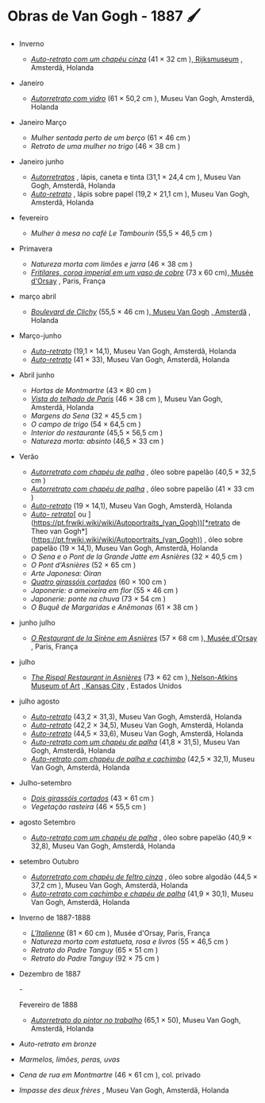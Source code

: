 # Obras de Van Gogh - 1887 :paintbrush:

- Inverno
  - *[Auto-retrato com um chapéu cinza](https://pt.frwiki.wiki/wiki/Autoportraits_(van_Gogh))* (41 × 32 cm ),[ Rijksmuseum](https://pt.frwiki.wiki/wiki/Rijksmuseum_Amsterdam) , Amsterdã, Holanda
- Janeiro
  - *[Autorretrato com vidro](https://pt.frwiki.wiki/wiki/Autoportraits_(van_Gogh))* (61 × 50,2 cm ), Museu Van Gogh, Amsterdã, Holanda

- Janeiro Março

  - *Mulher sentada perto de um berço* (61 × 46 cm )
  - *Retrato de uma mulher no trigo* (46 × 38 cm )

- Janeiro junho

  - *[Autorretratos](https://pt.frwiki.wiki/wiki/Autoportraits_(van_Gogh))* , lápis, caneta e tinta (31,1 × 24,4 cm ), Museu Van Gogh, Amsterdã, Holanda
  - *[Auto-retrato](https://pt.frwiki.wiki/wiki/Autoportraits_(van_Gogh))* , lápis sobre papel (19,2 × 21,1 cm ), Museu Van Gogh, Amsterdã, Holanda

- fevereiro

  - *Mulher à mesa no café Le Tambourin* (55,5 × 46,5 cm )

- Primavera

  - *Natureza morta com limões e jarra* (46 × 38 cm )
  - *[Fritilares, coroa imperial em um vaso de cobre](https://pt.frwiki.wiki/wiki/Fritillaires,_couronne_impériale_dans_un_vase_de_cuivre)* (73 x 60 cm),[ Musée d'Orsay](https://pt.frwiki.wiki/wiki/Musée_d'Orsay) , Paris, França

- março abril

  - *[Boulevard de Clichy](https://pt.frwiki.wiki/wiki/Boulevard_de_Clichy_(Van_Gogh))* (55,5 × 46 cm ),[ Museu Van Gogh](https://pt.frwiki.wiki/wiki/Musée_van_Gogh) ,[ Amsterdã](https://pt.frwiki.wiki/wiki/Amsterdam) , Holanda

- Março-junho

  - *[Auto-retrato](https://pt.frwiki.wiki/wiki/Autoportraits_(van_Gogh))* (19,1 × 14,1), Museu Van Gogh, Amsterdã, Holanda
  - *[Auto-retrato](https://pt.frwiki.wiki/wiki/Autoportraits_(van_Gogh))* (41 × 33), Museu Van Gogh, Amsterdã, Holanda

- Abril junho

  - *Hortas de Montmartre* (43 × 80 cm )
  - *[Vista do telhado de Paris](https://pt.frwiki.wiki/wiki/Vue_des_toits_de_Paris)* (46 × 38 cm ), Museu Van Gogh, Amsterdã, Holanda
  - *Margens do Sena* (32 × 45,5 cm )
  - *O campo de trigo* (54 × 64,5 cm )
  - *Interior do restaurante* (45,5 × 56,5 cm )
  - *Natureza morta: absinto* (46,5 × 33 cm )

- Verão

  - *[Autorretrato com chapéu de palha](https://pt.frwiki.wiki/wiki/Autoportraits_(van_Gogh))* , óleo sobre papelão (40,5 × 32,5 cm )
  - *[Autorretrato com chapéu de palha](https://pt.frwiki.wiki/wiki/Autoportraits_(van_Gogh))* , óleo sobre papelão (41 × 33 cm )
  - *[Auto-retrato](https://pt.frwiki.wiki/wiki/Autoportraits_(van_Gogh))* (19 × 14,1), Museu Van Gogh, Amsterdã, Holanda
  - [*Auto-* *retrato*](https://pt.frwiki.wiki/wiki/Autoportraits_(van_Gogh))[ ou ](https://pt.frwiki.wiki/wiki/Autoportraits_(van_Gogh))[*retrato de Theo van Gogh*](https://pt.frwiki.wiki/wiki/Autoportraits_(van_Gogh)) , óleo sobre papelão (19 × 14,1), Museu Van Gogh, Amsterdã, Holanda
  - *O Sena e o Pont de la Grande Jatte em Asnières* (32 × 40,5 cm )
  - *O Pont d'Asnières* (52 × 65 cm )
  - *Arte Japonesa: Oiran*
  - *[Quatro girassóis cortados](https://pt.frwiki.wiki/wiki/Les_Tournesols)* (60 × 100 cm )
  - *Japonerie: a ameixeira em flor* (55 × 46 cm )
  - *Japonerie: ponte na chuva* (73 × 54 cm )
  - *O Buquê de Margaridas e Anêmonas* (61 × 38 cm )

- junho julho

  - *[O Restaurant de la Sirène em Asnières](https://pt.frwiki.wiki/wiki/Le_Restaurant_de_la_Sirène_à_Asnières)* (57 × 68 cm ),[ Musée d'Orsay](https://pt.frwiki.wiki/wiki/Musée_d'Orsay) , Paris, França

- julho

  - *[The Rispal Restaurant in Asnières](https://pt.frwiki.wiki/wiki/Le_Restaurant_Rispal_à_Asnières)* (73 × 62 cm ),[ Nelson-Atkins Museum of Art](https://pt.frwiki.wiki/wiki/Musée_d'art_Nelson-Atkins) ,[ Kansas City](https://pt.frwiki.wiki/wiki/Kansas_City_(Missouri)) , Estados Unidos

- julho agosto

  - *[Auto-retrato](https://pt.frwiki.wiki/wiki/Autoportraits_(van_Gogh))* (43,2 × 31,3), Museu Van Gogh, Amsterdã, Holanda
  - *[Auto-retrato](https://pt.frwiki.wiki/wiki/Autoportraits_(van_Gogh))* (42,2 × 34,5), Museu Van Gogh, Amsterdã, Holanda
  - *[Auto-retrato](https://pt.frwiki.wiki/wiki/Autoportraits_(van_Gogh))* (44,5 × 33,6), Museu Van Gogh, Amsterdã, Holanda
  - *[Auto-retrato com um chapéu de palha](https://pt.frwiki.wiki/wiki/Autoportraits_(van_Gogh))* (41,8 × 31,5), Museu Van Gogh, Amsterdã, Holanda
  - *[Auto-retrato com chapéu de palha e cachimbo](https://pt.frwiki.wiki/wiki/Autoportraits_(van_Gogh))* (42,5 × 32,1), Museu Van Gogh, Amsterdã, Holanda

- Julho-setembro

  - *[Dois girassóis cortados](https://pt.frwiki.wiki/wiki/Les_Tournesols)* (43 × 61 cm )
  - *Vegetação rasteira* (46 × 55,5 cm )

- agosto Setembro

  - *[Auto-retrato com um chapéu de palha](https://pt.frwiki.wiki/wiki/Autoportraits_(van_Gogh))* , óleo sobre papelão (40,9 × 32,8), Museu Van Gogh, Amsterdã, Holanda

- setembro Outubro

  - *[Autorretrato com chapéu de feltro cinza](https://pt.frwiki.wiki/wiki/Autoportraits_(van_Gogh))* , óleo sobre algodão (44,5 × 37,2 cm ), Museu Van Gogh, Amsterdã, Holanda
  - *[Auto-retrato com cachimbo e chapéu de palha](https://pt.frwiki.wiki/wiki/Autoportraits_(van_Gogh))* (41,9 × 30,1), Museu Van Gogh, Amsterdã, Holanda

- Inverno de 1887-1888

  - *[L'Italienne](https://pt.frwiki.wiki/wiki/L'Italienne)* (81 × 60 cm ), Musée d'Orsay, Paris, França
  - *Natureza morta com estatueta, rosa e livros* (55 × 46,5 cm )
  - *Retrato do Padre Tanguy* (65 × 51 cm )
  - *Retrato do Padre Tanguy* (92 × 75 cm )

- Dezembro de 1887

  \-

  Fevereiro de 1888

  - *[Autorretrato do pintor no trabalho](https://pt.frwiki.wiki/wiki/Autoportraits_(van_Gogh))* (65,1 × 50), Museu Van Gogh, Amsterdã, Holanda

- *Auto-retrato em bronze*

- *Marmelos, limões, peras, uvas*

- *Cena de rua em Montmartre* (46 × 61 cm ), col. privado

- *Impasse des deux frères* , Museu Van Gogh, Amsterdã, Holanda